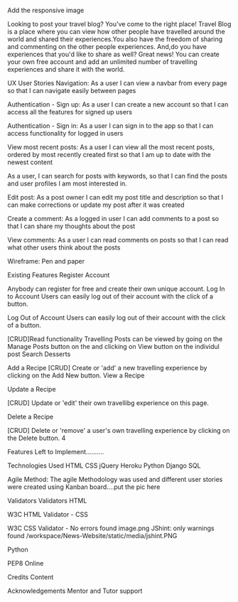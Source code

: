 Add the responsive image

Looking to post your travel blog? You've come to the right place! Travel Blog is a place where you can view how other people have travelled around the world and shared their experiences.You also have the freedom of sharing and commenting on the other people experiences. And,do you have experiences that you'd like to share as well? Great news! You can create your own free account and add an unlimited number of travelling experiences and share it with the world.

UX
User Stories
Navigation: As a user I can view a navbar from every page so that I can navigate easily between pages

Authentication - Sign up: As a user I can create a new account so that I can access all the features for signed up users

Authentication - Sign in: As a user I can sign in to the app so that I can access functionality for logged in users

View most recent posts: As a user I can view all the most recent posts, ordered by most recently created first so that I am up to date with the newest content

As a user, I can search for posts with keywords, so that I can find the posts and user profiles I am most interested in.

Edit post: As a post owner I can edit my post title and description so that I can make corrections or update my post after it was created

Create a comment: As a logged in user I can add comments to a post so that I can share my thoughts about the post

View comments: As a user I can read comments on posts so that I can read what other users think about the posts

Wireframe: Pen and paper

Existing Features
Register Account

Anybody can register for free and create their own unique account.
Log In to Account
Users can easily log out of their account with the click of a button.

Log Out of Account
Users can easily log out of their account with the click of a button.

[CRUD]Read functionality
Travelling Posts can be viewed by going on the Manage Posts button on the and clicking on View button on the individul post
Search Desserts

Add a Recipe
[CRUD] Create or 'add' a new travelling experience by clicking on the Add New button. 
View a Recipe

Update a Recipe

[CRUD] Update or 'edit' their own travellibg experience on this page.

Delete a Recipe

[CRUD] Delete or 'remove' a user's own travelling experience by clicking on the Delete button. 4

Features Left to Implement..........



Technologies Used
HTML 
CSS 
jQuery 
Heroku
Python
Django
SQL

Agile Method:
The agile Methodology was used and different user stories were created using Kanban board....put the pic here

Validators
Validators
HTML

W3C HTML Validator -
CSS

W3C CSS Validator - No errors found
image.png
JShint: only warnings found
/workspace/News-Website/static/media/jshint.PNG

Python

PEP8 Online


Credits
Content

Acknowledgements
Mentor and Tutor support

